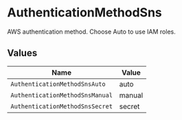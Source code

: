 # AuthenticationMethodSns

AWS authentication method. Choose Auto to use IAM roles.


## Values

| Name                            | Value                           |
| ------------------------------- | ------------------------------- |
| `AuthenticationMethodSnsAuto`   | auto                            |
| `AuthenticationMethodSnsManual` | manual                          |
| `AuthenticationMethodSnsSecret` | secret                          |
